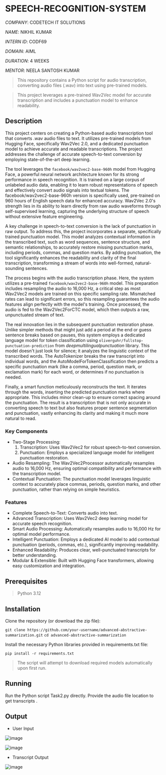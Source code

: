 # SPEECH-RECOGNITION-SYSTEM

*COMPANY*: CODETECH IT SOLUTIONS

*NAME*: NIKHIL KUMAR

*INTERN ID*: CODF69

*DOMAIN*: AIML

*DURATION*: 4 WEEKS

*MENTOR*: NEELA SANTOSH KUMAR

> This repository contains a Python script for audio transcription, converting audio files (.wav) into text using pre-trained models.

> This project leverages a pre-trained Wav2Vec model for accurate transcription and includes a punctuation model to enhance readability.

##   Description
This project centers on creating a Python-based audio transcription tool that converts .wav audio files to text. It utilizes pre-trained models from Hugging Face, specifically Wav2Vec 2.0, and a dedicated punctuation model to achieve accurate and readable transcriptions.  The project addresses the challenge of accurate speech-to-text conversion by employing state-of-the-art deep learning.

The tool leverages the `facebook/wav2vec2-base-960h` model from Hugging Face, a powerful neural network architecture known for its strong performance in speech recognition.  It is trained on a large corpus of unlabeled audio data, enabling it to learn robust representations of speech and effectively convert audio signals into textual tokens. The facebook/wav2vec2-base-960h version is specifically used, pre-trained on 960 hours of English speech data for enhanced accuracy.  Wav2Vec 2.0's strength lies in its ability to learn directly from raw audio waveforms through self-supervised learning, capturing the underlying structure of speech without extensive feature engineering.

A key challenge in speech-to-text conversion is the lack of punctuation in raw output. To address this, the project incorporates a separate, specifically trained punctuation model.  This model analyzes contextual information in the transcribed text, such as word sequences, sentence structure, and semantic relationships, to accurately restore missing punctuation marks, including periods, commas, and question marks.  By adding punctuation, the tool significantly enhances the readability and clarity of the final transcription, transforming a stream of words into well-formed, natural-sounding sentences.

The process begins with the audio transcription phase. Here, the system utilizes a pre-trained `facebook/wav2vec2-base-960h` model. This preparation includes resampling the audio to 16,000 Hz, a critical step as most Wav2Vec2 models are trained on this specific sampling rate. Mismatched rates can lead to significant errors, so this resampling guarantees the audio features align perfectly with the model's training. Once processed, the audio is fed to the Wav2Vec2ForCTC model, which then outputs a raw, unpunctuated stream of text.

The real innovation lies in the subsequent punctuation restoration phase. Unlike simpler methods that might just add a period at the end or guess sentence breaks based on pauses, this system employs a dedicated language model for token classification using `oliverguhr/fullstop-punctuation-prediction` from *deepmultilingualpunctuation* library. This model doesn't just look for silence; it analyzes the linguistic context of the transcribed words. The AutoTokenizer breaks the raw transcript into individual words, and the AutoModelForTokenClassification then predicts a specific punctuation mark (like a comma, period, question mark, or exclamation mark) for each word, or determines if no punctuation is needed.

Finally, a smart function meticulously reconstructs the text. It iterates through the words, inserting the predicted punctuation marks where appropriate. This includes minor clean-up to ensure correct spacing around the punctuation. The result is a transcription that is not only accurate in converting speech to text but also features proper sentence segmentation and punctuation, vastly enhancing its clarity and making it much more natural to read.

### Key Components
* Two-Stage Processing:
  1. Transcription: Uses Wav2Vec2 for robust speech-to-text conversion.
  2. Punctuation: Employs a specialized language model for intelligent punctuation restoration.
* Audio Resampling: The Wav2Vec2Processor automatically resamples audio to 16,000 Hz, ensuring optimal compatibility and performance with the transcription model.
* Contextual Punctuation: The punctuation model leverages linguistic context to accurately place commas, periods, question marks, and other punctuation, rather than relying on simple heuristics.

### Features
* Complete Speech-to-Text: Converts audio into text.
* Advanced Transcription: Uses Wav2Vec2 deep learning model for accurate speech recognition.
* Smart Audio Processing: Automatically resamples audio to 16,000 Hz for optimal model performance.
* Intelligent Punctuation: Employs a dedicated AI model to add contextual punctuation (periods, commas, etc.), significantly improving readability.
* Enhanced Readability: Produces clear, well-punctuated transcripts for better understanding.
* Modular & Extensible: Built with Hugging Face transformers, allowing easy customization and integration.

## Prerequisites
> Python 3.12

## Installation
Clone the repository (or download the zip file):

`git clone https://github.com/your-username/advanced-abstractive-summarization.git`
`cd advanced-abstractive-summarization`

Install the necessary Python libraries provided in requirements.txt file:

`pip install -r requirements.txt`

> The script will attempt to download required models automatically upon first run.

## Running
Run the Python script Task2.py directly. Provide the audio file location to get transcripts .

## Output
* User Input

![image](https://github.com/user-attachments/assets/7a0e7c01-6b1a-44a2-9a14-6166ae51bc74)

![image](https://github.com/user-attachments/assets/d239df42-82df-490b-b1c7-dd5005120d91)

* Transcript Output

![image](https://github.com/user-attachments/assets/26e5021b-2b45-4a4a-bd1f-140a9297f8fd)
